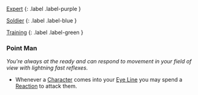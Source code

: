 [Expert](Game/Advancement-List?Expert=true)
{: .label .label-purple }

[Soldier](Game/Soldier)
{: .label .label-blue }

[Training](Game/Advancement-List?Training=true)
{: .label .label-green }

### Point Man

_You're always at the ready and can respond to movement in your field of view with lightning fast reflexes._

- Whenever a [Character](Game/Core/Terminology#Character) comes into your [Eye Line](Game/Core/Terminology#Eye%20Line) you may spend a [Reaction](Game/Blocks/Core/Reaction) to attack them.
